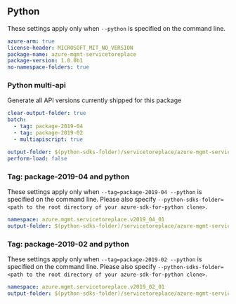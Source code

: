## Python

These settings apply only when `--python` is specified on the command line.

``` yaml $(python)
azure-arm: true
license-header: MICROSOFT_MIT_NO_VERSION
package-name: azure-mgmt-servicetoreplace
package-version: 1.0.0b1
no-namespace-folders: true
```

### Python multi-api

Generate all API versions currently shipped for this package

```yaml $(python) && $(multiapi)
clear-output-folder: true
batch:
  - tag: package-2019-04
  - tag: package-2019-02
  - multiapiscript: true
```

``` yaml $(multiapiscript)
output-folder: $(python-sdks-folder)/servicetoreplace/azure-mgmt-servicetoreplace/azure/mgmt/servicetoreplace/
perform-load: false
```

### Tag: package-2019-04 and python

These settings apply only when `--tag=package-2019-04 --python` is specified on the command line.
Please also specify `--python-sdks-folder=<path to the root directory of your azure-sdk-for-python clone>`.

``` yaml $(tag) == 'package-2019-04' && $(python)
namespace: azure.mgmt.servicetoreplace.v2019_04_01
output-folder: $(python-sdks-folder)/servicetoreplace/azure-mgmt-servicetoreplace/azure/mgmt/servicetoreplace/v2019_04_01
```

### Tag: package-2019-02 and python

These settings apply only when `--tag=package-2019-02 --python` is specified on the command line.
Please also specify `--python-sdks-folder=<path to the root directory of your azure-sdk-for-python clone>`.

``` yaml $(tag) == 'package-2019-02' && $(python)
namespace: azure.mgmt.servicetoreplace.v2019_02_01
output-folder: $(python-sdks-folder)/servicetoreplace/azure-mgmt-servicetoreplace/azure/mgmt/servicetoreplace/v2019_02_01
```

